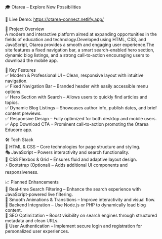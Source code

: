 🎓 Otarea – Explore New Possibilities<br><br>
🚀 Live Demo: https://otarea-connect.netlify.app/<br>

📌 Project Overview<br>
A modern and interactive platform aimed at expanding opportunities in the fields of education and technology.Developed using HTML, CSS, and JavaScript, Otarea provides a smooth and engaging user experience.The site features a fixed navigation bar, a smart search-enabled hero section, dynamic blog listings, and a strong call-to-action encouraging users to download the mobile app.<br>

🚀 Key Features<br>
✅ Modern & Professional UI – Clean, responsive layout with intuitive navigation.<br>
✅ Fixed Navigation Bar – Branded header with easily accessible menu options.<br>
✅ Hero Section with Search – Allows users to quickly find articles and topics.<br>
✅ Dynamic Blog Listings – Showcases author info, publish dates, and brief content previews.<br>
✅ Responsive Design – Fully optimized for both desktop and mobile users.<br>
✅ App Download CTA – Prominent call-to-action promoting the Otarea Educore app.<br>

🛠️ Tech Stack<br>
🎨 HTML & CSS – Core technologies for page structure and styling.<br>
🎭 JavaScript – Powers interactivity and search functionality.<br>
📌 CSS Flexbox & Grid – Ensures fluid and adaptive layout design.<br>
⚡ Bootstrap (Optional) – Adds additional UI components and responsiveness.<br>

📈 Planned Enhancements<br>
🔹 Real-time Search Filtering – Enhance the search experience with JavaScript-powered live filtering.<br>
🔹 Smooth Animations & Transitions – Improve interactivity and visual flow.<br>
🔹 Backend Integration – Use Node.js or PHP to dynamically load blog content.<br>
🔹 SEO Optimization – Boost visibility on search engines through structured metadata and clean URLs.<br>
🔹 User Authentication – Implement secure login and registration for personalized user experiences.<br>
